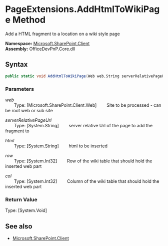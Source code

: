 # PageExtensions.AddHtmlToWikiPage Method  
Add a HTML fragment to a location on a wiki style page  

**Namespace:** [Microsoft.SharePoint.Client](Microsoft.SharePoint.Client.md)  
**Assembly:** OfficeDevPnP.Core.dll  
## Syntax
```C#
public static void AddHtmlToWikiPage(Web web,String serverRelativePageUrl,String html,Int32 row,Int32 col)
```
### Parameters
*web*  
&emsp;&emsp;Type: [Microsoft.SharePoint.Client.Web] 
&emsp;&emsp;Site to be processed - can be root web or sub site  
  
*serverRelativePageUrl*  
&emsp;&emsp;Type: [System.String] 
&emsp;&emsp;server relative Url of the page to add the fragment to  
  
*html*  
&emsp;&emsp;Type: [System.String] 
&emsp;&emsp;html to be inserted  
  
*row*  
&emsp;&emsp;Type: [System.Int32] 
&emsp;&emsp;Row of the wiki table that should hold the inserted web part  
  
*col*  
&emsp;&emsp;Type: [System.Int32] 
&emsp;&emsp;Column of the wiki table that should hold the inserted web part  
  
### Return Value
Type: [System.Void]  

## See also
- [Microsoft.SharePoint.Client](Microsoft.SharePoint.Client.md)
